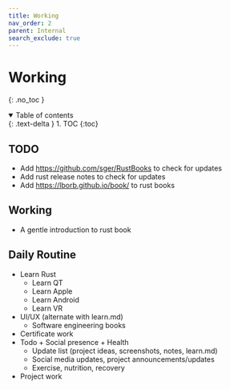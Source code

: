 ```yaml
---
title: Working
nav_order: 2
parent: Internal
search_exclude: true
---
```


<!-- prettier-ignore-start -->
# Working
{: .no_toc }

<details open markdown="block">
  <summary>
    Table of contents
  </summary>
  {: .text-delta }
1. TOC
{:toc}
</details>

<!-- prettier-ignore-end -->

## TODO

-   Add https://github.com/sger/RustBooks to check for updates
-   Add rust release notes to check for updates
-   Add https://lborb.github.io/book/ to rust books

## Working

-   A gentle introduction to rust book

## Daily Routine

-   Learn Rust
    -   Learn QT
    -   Learn Apple
    -   Learn Android
    -   Learn VR
-   UI/UX (alternate with learn.md)
    -   Software engineering books
-   Certificate work
-   Todo + Social presence + Health
    -   Update list (project ideas, screenshots, notes, learn.md)
    -   Social media updates, project announcements/updates
    -   Exercise, nutrition, recovery
-   Project work

